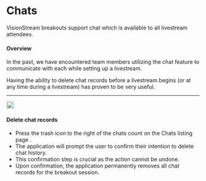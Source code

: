# Chats
VisionStream breakouts support chat which is available to all livestream attendees.

#### Overview
In the past, we have encountered team members utilizing the chat feature to communicate with each while setting up a livestream.

Having the ability to delete chat records before a livestream begins (or at any time during a livestream) has proven to be very useful.

---

<img src="https://raw.githubusercontent.com/FortAwesome/Font-Awesome/6.x/svgs/solid/trash.svg" width="20" height="20">

#### Delete chat records

* Press the trash icon to the right of the chats count on the Chats listing page .
* The application will prompt the user to confirm their intention to delete chat history.
* This confirmation step is crucial as the action cannot be undone.
* Upon confirmation, the application permanently removes all chat records for the breakout session.
